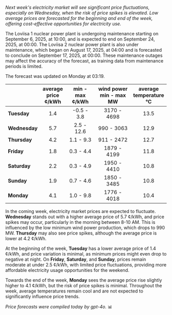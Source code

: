 *Next week's electricity market will see significant price fluctuations, especially on Wednesday, when the risk of price spikes is elevated. Low average prices are forecasted for the beginning and end of the week, offering cost-effective opportunities for electricity use.*

The Loviisa 1 nuclear power plant is undergoing maintenance starting on September 6, 2025, at 10:00, and is expected to end on September 24, 2025, at 00:00. The Loviisa 2 nuclear power plant is also under maintenance, which began on August 17, 2025, at 04:00 and is forecasted to conclude on September 17, 2025, at 00:00. These maintenance outages may affect the accuracy of the forecast, as training data from maintenance periods is limited.

The forecast was updated on Monday at 03:19.

|            | average<br>price<br>¢/kWh | min - max<br>¢/kWh | wind power<br>min - max<br>MW | average<br>temperature<br>°C |
|:-----------|:------------------:|:------------------:|:------------------:|:------------------:|
| **Tuesday**    | 1.4               | -0.5 - 3.8         | 3170 - 4698        | 13.5               |
| **Wednesday**  | 5.7               | 2.5 - 12.6         | 990 - 3063         | 12.9               |
| **Thursday**   | 4.2               | 1.1 - 9.3          | 911 - 2472         | 12.7               |
| **Friday**     | 1.8               | 0.3 - 4.4          | 1879 - 4199        | 11.8               |
| **Saturday**   | 2.2               | 0.3 - 4.9          | 1950 - 4410        | 10.8               |
| **Sunday**     | 1.9               | 0.7 - 4.6          | 1850 - 3485        | 10.8               |
| **Monday**     | 4.1               | 1.0 - 9.8          | 1776 - 4018        | 10.4               |

In the coming week, electricity market prices are expected to fluctuate. **Wednesday** stands out with a higher average price of 5.7 ¢/kWh, and price spikes may occur, particularly in the morning between 8-10 AM. This is influenced by the low minimum wind power production, which drops to 990 MW. **Thursday** may also see price spikes, although the average price is lower at 4.2 ¢/kWh.

At the beginning of the week, **Tuesday** has a lower average price of 1.4 ¢/kWh, and price variation is minimal, as minimum prices might even drop to negative at night. On **Friday**, **Saturday**, and **Sunday**, prices remain moderate at under 2.5 ¢/kWh, with limited price fluctuations, providing more affordable electricity usage opportunities for the weekend.

Towards the end of the week, **Monday** sees the average price rise slightly higher to 4.1 ¢/kWh, but the risk of price spikes is minimal. Throughout the week, average temperatures remain cool and are not expected to significantly influence price trends.

*Price forecasts were compiled today by gpt-4o.* 📊
